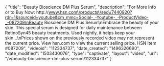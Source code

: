 {
    "title": "Beauty Bioscience DM Plus Serum",
    "description": "For More Info or to Buy Now: http:\/\/www.hsn.com\/products\/seo\/7440920?rdr=1&sourceid=youtube&cm_mmc=Social-_-Youtube-_-ProductVideo-_-087209\nBeauty Bioscience DM Plus Serum\nEmbrace the beauty of your skin. This special serum is designed for daily maintenance between RetinoSyn45 beauty treatments. Used nightly, it helps keep your skin...\nPrices shown on the previously recorded video may not represent the current price.  View hsn.com to view the current selling price. HSN Item #087209",
    "videoid": "112334737",
    "date_created": "1496326690",
    "date_modified": "1503430076",
    "type": "captivate",
    "layout": "video",
    "url": "\/v\/beauty-bioscience-dm-plus-serum\/112334737"
}